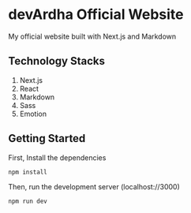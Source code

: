 # devArdha Official Website
My official website built with Next.js and Markdown

## Technology Stacks
1. Next.js
2. React
3. Markdown
4. Sass
5. Emotion

## Getting Started
First, Install the dependencies
```bash
npm install

```

Then, run the development server (localhost://3000)
```bash
npm run dev
```
